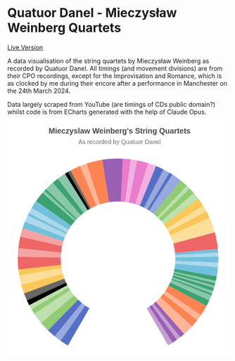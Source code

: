 # Quatuor Danel - Mieczysław Weinberg Quartets
[Live Version](https://yclicc.github.io/DanelWeinberg/)

A data visualisation of the string quartets by Mieczysław Weinberg as recorded by Quatuor Danel. All timings (and movement divisions) are from their CPO recordings, except for the Improvisation and Romance, which is as clocked by me during their encore after a performance in Manchester on the 24th March 2024.

Data largely scraped from YouTube (are timings of CDs public domain?) whilst code is from ECharts generated with the help of Claude Opus.

![image](./DanelWeinberg.png)
